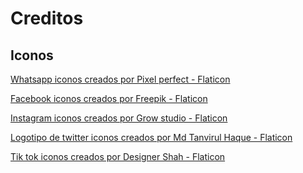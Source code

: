 Creditos
========

Iconos
------

[Whatsapp iconos creados por Pixel perfect - Flaticon](https://www.flaticon.es/iconos-gratis/whatsapp "whatsapp iconos")

[Facebook iconos creados por Freepik - Flaticon](https://www.flaticon.es/iconos-gratis/facebook "facebook iconos")

[Instagram iconos creados por Grow studio - Flaticon](https://www.flaticon.es/iconos-gratis/instagram "instagram iconos")

[Logotipo de twitter iconos creados por Md Tanvirul Haque - Flaticon](https://www.flaticon.es/iconos-gratis/logotipo-de-twitter "logotipo de twitter iconos")

[Tik tok iconos creados por Designer Shah - Flaticon](https://www.flaticon.es/iconos-gratis/tik-tok "tik tok iconos")